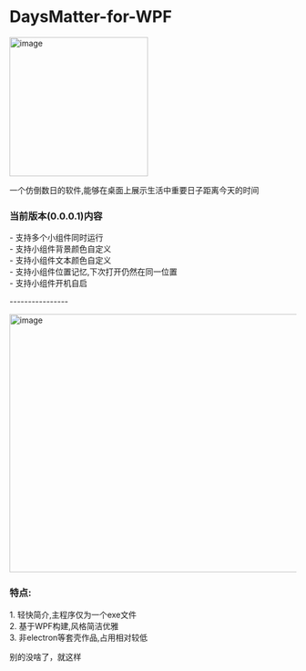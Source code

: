 # DaysMatter-for-WPF
<img width="243" height="244" alt="image" src="https://github.com/user-attachments/assets/89e1b4b9-c1b6-4db5-949e-6014e73943d2" />
<p>一个仿倒数日的软件,能够在桌面上展示生活中重要日子距离今天的时间</p>
<h3>当前版本(0.0.0.1)内容</h3>
- 支持多个小组件同时运行</br>
- 支持小组件背景颜色自定义</br>
- 支持小组件文本颜色自定义</br>
- 支持小组件位置记忆,下次打开仍然在同一位置</br>
- 支持小组件开机自启</br>
<p>----------------</p>
<img width="801" height="453" alt="image" src="https://github.com/user-attachments/assets/23b79c19-7081-4438-98c5-889ff9d04916" />
</br>
<h3>特点:</h3>
1. 轻快简介,主程序仅为一个exe文件</br>
2. 基于WPF构建,风格简洁优雅</br>
3. 非electron等套壳作品,占用相对较低</br>
<p>别的没啥了，就这样</p>

